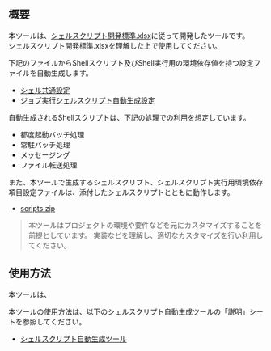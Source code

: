 概要
----

本ツールは、[シェルスクリプト開発標準.xlsx](https://github.com/Fintan-contents/coding-standards/blob/main/shell/シェルスクリプト開発標準.xlsx)に従って開発したツールです。  
シェルスクリプト開発標準.xlsxを理解した上で使用してください。

下記のファイルからShellスクリプト及びShell実行用の環境依存値を持つ設定ファイルを自動生成します。

-   [シェル共通設定](シェル共通設定.xlsx)
-   [ジョブ実行シェルスクリプト自動生成設定](ジョブ実行シェルスクリプト自動生成設定.xlsx)

自動生成されるShellスクリプトは、下記の処理での利用を想定しています。

-   都度起動バッチ処理
-   常駐バッチ処理
-   メッセージング
-   ファイル転送処理

また、本ツールで生成するシェルスクリプト、シェルスクリプト実行用環境依存項目設定ファイルは、添付したシェルスクリプトとともに動作します。

-   [scripts.zip](scripts.zip)

> 本ツールはプロジェクトの環境や要件などを元にカスタマイズすることを前提としています。
実装などを理解し、適切なカスタマイズを行い利用してください。

使用方法
--------

本ツールは、

本ツールの使用方法は、以下のシェルスクリプト自動生成ツールの「説明」シートを参照してください。

-   [シェルスクリプト自動生成ツール](シェルスクリプト自動生成ツール.xlsm)
